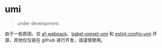 # umi

> under development.

由于一些原因，仅 [af-webpack](https://github.com/umijs/umi/tree/master/packages/af-webpack)、[babel-preset-umi](https://github.com/umijs/umi/tree/master/packages/babel-preset-umi) 和 [eslint-config-umi](https://github.com/umijs/umi/tree/master/packages/eslint-config-umi) 开源，其他仅仅是在 github 进行开发，请谨慎使用。
